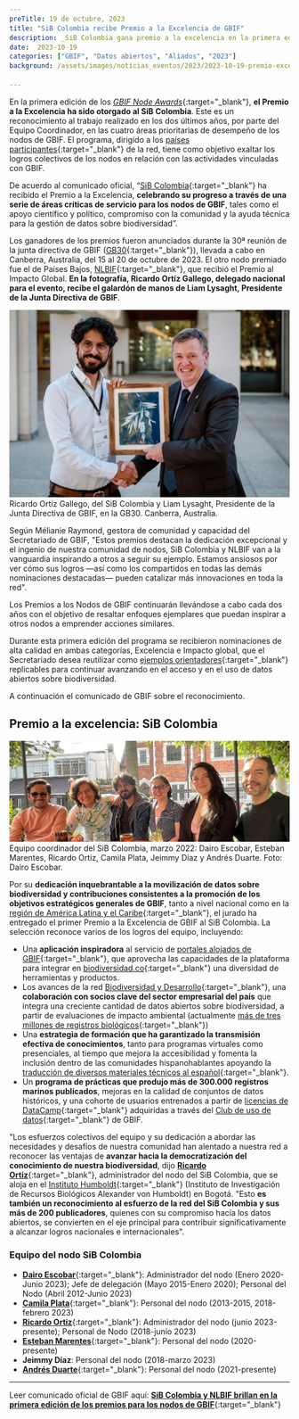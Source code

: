 ```yaml
---
preTitle: 19 de octubre, 2023
title: "SiB Colombia recibe Premio a la Excelencia de GBIF"
description: _SiB Colombia gana premio a la excelencia en la primera edición de los GBIF Node Awards._
date:  2023-10-19
categories: ["GBIF", "Datos abiertos", "Aliados", "2023"]
background: /assets/images/noticias_eventos/2023/2023-10-19-premio-excelencia-gbif.jpg

---
```


En la primera edición de los _[GBIF Node Awards](https://www.gbif.org/es/gbif-node-awards)_{:target="_blank"}, **el Premio a la Excelencia ha sido otorgado al SiB Colombia**. Este es un reconocimiento al trabajo realizado en los dos últimos años, por parte del Equipo Coordinador, en las cuatro áreas prioritarias de desempeño de los nodos de GBIF. El programa, dirigido a los [países participantes](https://www.gbif.org/es/the-gbif-network){:target="_blank"} de la red, tiene como objetivo exaltar los logros colectivos de los nodos en relación con las actividades vinculadas con GBIF. 

De acuerdo al comunicado oficial, “[SiB Colombia](https://biodiversidad.co/acercade/sib-colombia/){:target="_blank"} ha recibido el Premio a la Excelencia, **celebrando su progreso a través de una serie de áreas críticas de servicio para los nodos de GBIF**, tales como el apoyo científico y político, compromiso con la comunidad y la ayuda técnica para la gestión de datos sobre biodiversidad”.

Los ganadores de los premios fueron anunciados durante la 30ª reunión de la junta directiva de GBIF ([GB30](https://gb30.gbif.org/programme){:target="_blank"}), llevada a cabo en Canberra, Australia, del 15 al 20 de octubre de 2023. El otro nodo premiado fue el de Países Bajos, [NLBIF](https://www.nlbif.nl/){:target="_blank"}, que recibió el Premio al Impacto Global. **En la fotografía, Ricardo Ortíz Gallego, delegado nacional para el evento, recibe el galardón de manos de Liam Lysaght, Presidente de la Junta Directiva de GBIF**.

![Ricardo Ortíz Gallego, del SiB Colombia y Liam Lysaght, Presidente de la Junta Directiva de GBIF, en la GB30. Canberra, Australia.](/assets/images/noticias_eventos/2023/2023-10-19-SiB-Colombia-Premio-Excelencia-GBIF.jpg)
Ricardo Ortíz Gallego, del SiB Colombia y Liam Lysaght, Presidente de la Junta Directiva de GBIF, en la GB30. Canberra, Australia.

Según Mélianie Raymond, gestora de comunidad y capacidad del Secretariado de GBIF, "Estos premios destacan la dedicación excepcional y el ingenio de nuestra comunidad de nodos, SiB Colombia y NLBIF van a la vanguardia inspirando a otros a seguir su ejemplo. Estamos ansiosos por ver cómo sus logros —así como los compartidos en todas las demás nominaciones destacadas— pueden catalizar más innovaciones en toda la red".

Los Premios a los Nodos de GBIF continuarán llevándose a cabo cada dos años con el objetivo de resaltar enfoques ejemplares que puedan inspirar a otros nodos a emprender acciones similares. 

Durante esta primera edición del programa se recibieron nominaciones de alta calidad en ambas categorías, Excelencia e Impacto global, que el Secretariado desea reutilizar como [ejemplos orientadores](https://www.gbif.org/es/nodes#_guiding-examples){:target="_blank"} replicables para continuar avanzando en el acceso y en el uso de datos abiertos sobre biodiversidad.

A continuación el comunicado de GBIF sobre el reconocimiento.


## Premio a la excelencia: SiB Colombia

![Equipo coordinador del SiB Colombia, marzo 2022: Dairo Escobar, Esteban Marentes, Ricardo Ortiz, Camila Plata, Jeimmy Díaz y Andrés Duarte. Foto: Dairo Escobar.](/assets/images/noticias_eventos/2023/2023-10-19-EC-SiB-2022.jpg)
Equipo coordinador del SiB Colombia, marzo 2022: Dairo Escobar, Esteban Marentes, Ricardo Ortiz, Camila Plata, Jeimmy Díaz y Andrés Duarte. Foto: Dairo Escobar.

Por su **dedicación inquebrantable a la movilización de datos sobre biodiversidad y contribuciones consistentes a la promoción de los objetivos estratégicos generales de GBIF**, tanto a nivel nacional como en la [región de América Latina y el Caribe](https://www.gbif.org/es/the-gbif-network/latin-america){:target="_blank"}, el jurado ha entregado el primer Premio a la Excelencia de GBIF al SiB Colombia. La selección reconoce varios de los logros del equipo, incluyendo:

* Una **aplicación inspiradora** al servicio de [portales alojados de GBIF](https://www.gbif.org/es/hosted-portals){:target="_blank"}, que aprovecha las capacidades de la plataforma para integrar en [biodiversidad.co](https://biodiversidad.co/){:target="_blank"} una diversidad de herramientas y productos.
* Los avances de la red [Biodiversidad y Desarrollo](https://www.gbif.org/es/network/2ee1bff7-0b34-4fa3-9433-feaa7c6ee08b){:target="_blank"}, una **colaboración con socios clave del sector empresarial del país** que integra una creciente cantidad de datos abiertos sobre biodiversidad, a partir de evaluaciones de impacto ambiental (actualmente [más de tres millones de registros biológicos](https://www.gbif.org/es/occurrence/search?advanced=1&network_key=2ee1bff7-0b34-4fa3-9433-feaa7c6ee08b){:target="_blank"})
* Una **estrategia de formación que ha garantizado la transmisión efectiva de conocimientos**, tanto para programas virtuales como presenciales, al tiempo que mejora la accesibilidad y fomenta la inclusión dentro de las comunidades hispanohablantes apoyando la [traducción de diversos materiales técnicos al español](https://www.gbif.org/es/news/4BKrh3PQXfuPNTawix8unp/){:target="_blank"}.
* Un **programa de prácticas que produjo más de 300.000 registros marinos publicados**, mejoras en la calidad de conjuntos de datos históricos, y una cohorte de usuarios entrenados a partir de [licencias de DataCamp](https://www.gbif.org/es/data-use-club#_data-camp-licences){:target="_blank"} adquiridas a través del [Club de uso de datos](https://www.gbif.org/es/data-use-club){:target="_blank"} de GBIF.

"Los esfuerzos colectivos del equipo y su dedicación a abordar las necesidades y desafíos de nuestra comunidad han alentado a nuestra red a reconocer las ventajas de **avanzar hacia la democratización del conocimiento de nuestra biodiversidad**, dijo **[Ricardo Ortiz](https://orcid.org/0000-0003-1070-1081)**{:target="_blank"}, administrador del nodo del SiB Colombia, que se aloja en el [Instituto Humboldt](http://www.humboldt.org.co/en){:target="_blank"} (Instituto de Investigación de Recursos Biológicos Alexander von Humboldt) en Bogotá. "Esto **es también un reconocimiento al esfuerzo de la red del SiB Colombia y sus más de 200 publicadores**, quienes con su compromiso hacía los datos abiertos, se convierten en el eje principal para contribuir significativamente a alcanzar logros nacionales e internacionales".

### Equipo del nodo SiB Colombia

* **[Dairo Escobar](https://orcid.org/0000-0001-8327-8670)**{:target="_blank"}: Administrador del nodo (Enero 2020-Junio 2023); Jefe de delegación (Mayo 2015-Enero 2020); Personal del Nodo (Abril 2012-Junio 2023)
* **[Camila Plata](https://orcid.org/0000-0002-1632-9818)**{:target="_blank"}: Personal del nodo (2013-2015, 2018-febrero 2023)
* **[Ricardo Ortiz](https://orcid.org/0000-0003-1070-1081)**{:target="_blank"}: Administrador del nodo (junio 2023-presente); Personal de Nodo (2018-junio 2023)
* **[Esteban Marentes](https://orcid.org/0000-0002-5090-6973)**{:target="_blank"}: Personal del nodo (2020-presente)
* **Jeimmy Díaz**: Personal del nodo (2018-marzo 2023)
* **[Andrés Duarte](https://orcid.org/0000-0002-1630-3239)**{:target="_blank"}: Personal del nodo (2021-presente)


---

Leer comunicado oficial de GBIF aquí: **[SiB Colombia y NLBIF brillan en la primera edición de los premios para los nodos de GBIF](https://www.gbif.org/es/news/31rB8LbbU9hli0tXAzruzU/sib-colombia-y-nlbif-brillan-en-la-primera-edicion-de-los-premios-para-los-nodos-de-gbif)**{:target="_blank"}
